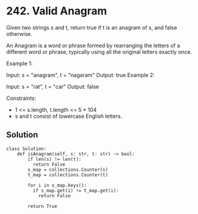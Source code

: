 # 242. Valid Anagram
Given two strings s and t, return true if t is an anagram of s, and false otherwise.

An Anagram is a word or phrase formed by rearranging the letters of a different word or phrase, typically using all the original letters exactly once.

 

Example 1:

Input: s = "anagram", t = "nagaram"
Output: true
Example 2:

Input: s = "rat", t = "car"
Output: false
 

Constraints:

- 1 <= s.length, t.length <= 5 * 104
- s and t consist of lowercase English letters.

## Solution
```
class Solution:
    def isAnagram(self, s: str, t: str) -> bool:
        if len(s) != len(t):
          return False
        s_map = collections.Counter(s)
        t_map = collections.Counter(t)
        
        for i in s_map.keys():
          if s_map.get(i) != t_map.get(i):
            return False
        
        return True
```